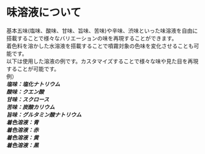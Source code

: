 # 味溶液について
基本五味(塩味、酸味、甘味、旨味、苦味)や辛味、渋味といった味溶液を自由に搭載することで様々なバリエーションの味を再現することができます。<br>
着色料を溶かした水溶液を搭載することで噴霧対象の色味を変化させることも可能です。<br>
以下は使用した溶液の例です。カスタマイズすることで様々な味や見た目を再現することが可能です。<br>
例）<br>
***塩味：塩化ナトリウム<br>
酸味：クエン酸<br>
甘味：スクロース<br>
苦味：炭酸カリウム<br>
旨味：グルタミン酸ナトリウム<br>
着色溶液：青<br>
着色溶液：赤<br>
着色溶液：黄<br>
着色溶液：黒***<br>
